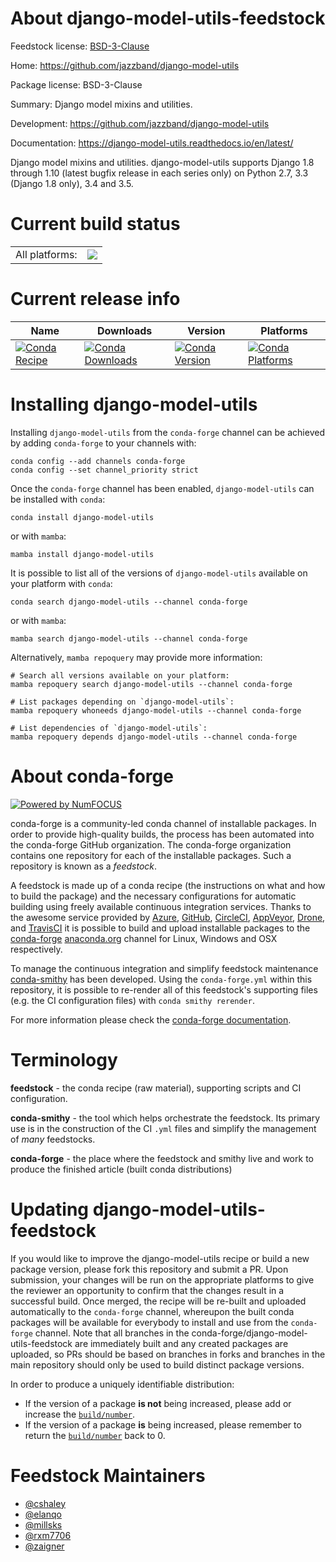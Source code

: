 About django-model-utils-feedstock
==================================

Feedstock license: [BSD-3-Clause](https://github.com/conda-forge/django-model-utils-feedstock/blob/main/LICENSE.txt)

Home: https://github.com/jazzband/django-model-utils

Package license: BSD-3-Clause

Summary: Django model mixins and utilities.

Development: https://github.com/jazzband/django-model-utils

Documentation: https://django-model-utils.readthedocs.io/en/latest/

Django model mixins and utilities. django-model-utils supports Django 1.8 through 1.10 (latest bugfix release in each series only) on Python 2.7, 3.3 (Django 1.8 only), 3.4 and 3.5.

Current build status
====================


<table><tr><td>All platforms:</td>
    <td>
      <a href="https://dev.azure.com/conda-forge/feedstock-builds/_build/latest?definitionId=3835&branchName=main">
        <img src="https://dev.azure.com/conda-forge/feedstock-builds/_apis/build/status/django-model-utils-feedstock?branchName=main">
      </a>
    </td>
  </tr>
</table>

Current release info
====================

| Name | Downloads | Version | Platforms |
| --- | --- | --- | --- |
| [![Conda Recipe](https://img.shields.io/badge/recipe-django--model--utils-green.svg)](https://anaconda.org/conda-forge/django-model-utils) | [![Conda Downloads](https://img.shields.io/conda/dn/conda-forge/django-model-utils.svg)](https://anaconda.org/conda-forge/django-model-utils) | [![Conda Version](https://img.shields.io/conda/vn/conda-forge/django-model-utils.svg)](https://anaconda.org/conda-forge/django-model-utils) | [![Conda Platforms](https://img.shields.io/conda/pn/conda-forge/django-model-utils.svg)](https://anaconda.org/conda-forge/django-model-utils) |

Installing django-model-utils
=============================

Installing `django-model-utils` from the `conda-forge` channel can be achieved by adding `conda-forge` to your channels with:

```
conda config --add channels conda-forge
conda config --set channel_priority strict
```

Once the `conda-forge` channel has been enabled, `django-model-utils` can be installed with `conda`:

```
conda install django-model-utils
```

or with `mamba`:

```
mamba install django-model-utils
```

It is possible to list all of the versions of `django-model-utils` available on your platform with `conda`:

```
conda search django-model-utils --channel conda-forge
```

or with `mamba`:

```
mamba search django-model-utils --channel conda-forge
```

Alternatively, `mamba repoquery` may provide more information:

```
# Search all versions available on your platform:
mamba repoquery search django-model-utils --channel conda-forge

# List packages depending on `django-model-utils`:
mamba repoquery whoneeds django-model-utils --channel conda-forge

# List dependencies of `django-model-utils`:
mamba repoquery depends django-model-utils --channel conda-forge
```


About conda-forge
=================

[![Powered by
NumFOCUS](https://img.shields.io/badge/powered%20by-NumFOCUS-orange.svg?style=flat&colorA=E1523D&colorB=007D8A)](https://numfocus.org)

conda-forge is a community-led conda channel of installable packages.
In order to provide high-quality builds, the process has been automated into the
conda-forge GitHub organization. The conda-forge organization contains one repository
for each of the installable packages. Such a repository is known as a *feedstock*.

A feedstock is made up of a conda recipe (the instructions on what and how to build
the package) and the necessary configurations for automatic building using freely
available continuous integration services. Thanks to the awesome service provided by
[Azure](https://azure.microsoft.com/en-us/services/devops/), [GitHub](https://github.com/),
[CircleCI](https://circleci.com/), [AppVeyor](https://www.appveyor.com/),
[Drone](https://cloud.drone.io/welcome), and [TravisCI](https://travis-ci.com/)
it is possible to build and upload installable packages to the
[conda-forge](https://anaconda.org/conda-forge) [anaconda.org](https://anaconda.org/)
channel for Linux, Windows and OSX respectively.

To manage the continuous integration and simplify feedstock maintenance
[conda-smithy](https://github.com/conda-forge/conda-smithy) has been developed.
Using the ``conda-forge.yml`` within this repository, it is possible to re-render all of
this feedstock's supporting files (e.g. the CI configuration files) with ``conda smithy rerender``.

For more information please check the [conda-forge documentation](https://conda-forge.org/docs/).

Terminology
===========

**feedstock** - the conda recipe (raw material), supporting scripts and CI configuration.

**conda-smithy** - the tool which helps orchestrate the feedstock.
                   Its primary use is in the construction of the CI ``.yml`` files
                   and simplify the management of *many* feedstocks.

**conda-forge** - the place where the feedstock and smithy live and work to
                  produce the finished article (built conda distributions)


Updating django-model-utils-feedstock
=====================================

If you would like to improve the django-model-utils recipe or build a new
package version, please fork this repository and submit a PR. Upon submission,
your changes will be run on the appropriate platforms to give the reviewer an
opportunity to confirm that the changes result in a successful build. Once
merged, the recipe will be re-built and uploaded automatically to the
`conda-forge` channel, whereupon the built conda packages will be available for
everybody to install and use from the `conda-forge` channel.
Note that all branches in the conda-forge/django-model-utils-feedstock are
immediately built and any created packages are uploaded, so PRs should be based
on branches in forks and branches in the main repository should only be used to
build distinct package versions.

In order to produce a uniquely identifiable distribution:
 * If the version of a package **is not** being increased, please add or increase
   the [``build/number``](https://docs.conda.io/projects/conda-build/en/latest/resources/define-metadata.html#build-number-and-string).
 * If the version of a package **is** being increased, please remember to return
   the [``build/number``](https://docs.conda.io/projects/conda-build/en/latest/resources/define-metadata.html#build-number-and-string)
   back to 0.

Feedstock Maintainers
=====================

* [@cshaley](https://github.com/cshaley/)
* [@elanqo](https://github.com/elanqo/)
* [@millsks](https://github.com/millsks/)
* [@rxm7706](https://github.com/rxm7706/)
* [@zaigner](https://github.com/zaigner/)

